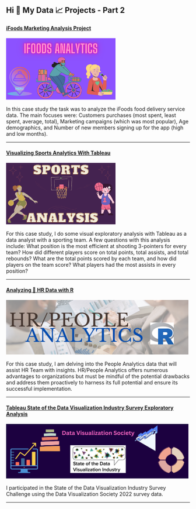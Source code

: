 ## Hi 👋 My Data 📈 Projects - Part 2

#### [iFoods Marketing Analysis Project](https://www.linkedin.com/pulse/ifoods-marketing-analysis-juanita-p/)
[<img src="/images/iFoods Analytics.png?raw=true" alt="ifoods_prod_analysis" width="300"/>](https://www.linkedin.com/pulse/ifoods-marketing-analysis-juanita-p/)

In this case study the task was to analyze the iFoods food delivery service data. The main focuses were:
 Customers purchases (most spent, least spent, average, total), 
 Marketing campaigns (which was most popular),
 Age demographics,
 and Number of new members signing up for the app (high and low months).
 
---
#### [Visualizing Sports Analytics With Tableau](/sports.md)
[<img src="images/Sports Analysis Project.png?raw=true" alt="sports_analysis" width="300"/>](/sports.md)

For this case study, I do some visual exploratory analysis with Tableau as a data analyst with a sporting team.
A few questions with this analysis include: 
What position is the most efficient at shooting 3-pointers for every team?
How did different players score on total points, total assists, and total rebounds?
What are the total points scored by each team, and how did players on the team score?
What players had the most assists in every position?

---
#### [Analyzing 🕋 HR Data with R](https://www.linkedin.com/pulse/analyzing-hr-data-r-juanita-p)
[<img src="images/hr_analytics_r.png?raw=true" alt="r_hr_analysis" width="500"/>](https://www.linkedin.com/pulse/analyzing-hr-data-r-juanita-p)

For this case study, I am delving into the People Analytics data that will assist HR Team with insights. HR/People Analytics offers numerous advantages to organizations but must be mindful of the potential drawbacks and address them proactively to harness its full potential and ensure its successful implementation.

---
#### [Tableau State of the Data Visualization Industry Survey Exploratory Analysis](https://www.linkedin.com/pulse/tableau-state-data-visualization-industry-survey-exploratory-p/)
[<img src="images/DVS_Survey_Challenge.png?raw=true" alt="dvs_survey2022" width="500"/>](https://www.linkedin.com/pulse/tableau-state-data-visualization-industry-survey-exploratory-p/)

I participated in the State of the Data Visualization Industry Survey Challenge using the Data Visualization Society 2022 survey data. 

---
